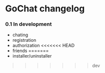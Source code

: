 GoChat changelog
================

### 0.1 In development
 - chating
 - registration
 - authorization
<<<<<<< HEAD
 - friends
=======
 - installer/uninstaller
>>>>>>> dev
